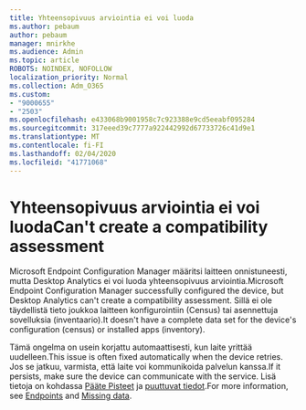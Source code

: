 ```yaml
---
title: Yhteensopivuus arviointia ei voi luoda
ms.author: pebaum
author: pebaum
manager: mnirkhe
ms.audience: Admin
ms.topic: article
ROBOTS: NOINDEX, NOFOLLOW
localization_priority: Normal
ms.collection: Adm_O365
ms.custom:
- "9000655"
- "2503"
ms.openlocfilehash: e433068b9001958c7c923388e9cd5eeabf095284
ms.sourcegitcommit: 317eeed39c7777a922442992d67733726c41d9e1
ms.translationtype: MT
ms.contentlocale: fi-FI
ms.lasthandoff: 02/04/2020
ms.locfileid: "41771068"
---
```

# <a name="cant-create-a-compatibility-assessment"></a><span data-ttu-id="9db22-102">Yhteensopivuus arviointia ei voi luoda</span><span class="sxs-lookup"><span data-stu-id="9db22-102">Can't create a compatibility assessment</span></span>

<span data-ttu-id="9db22-103">Microsoft Endpoint Configuration Manager määritsi laitteen onnistuneesti, mutta Desktop Analytics ei voi luoda yhteensopivuus arviointia.</span><span class="sxs-lookup"><span data-stu-id="9db22-103">Microsoft Endpoint Configuration Manager successfully configured the device, but Desktop Analytics can't create a compatibility assessment.</span></span> <span data-ttu-id="9db22-104">Sillä ei ole täydellistä tieto joukkoa laitteen konfigurointiin (Census) tai asennettuja sovelluksia (inventaario).</span><span class="sxs-lookup"><span data-stu-id="9db22-104">It doesn't have a complete data set for the device's configuration (census) or installed apps (inventory).</span></span>

<span data-ttu-id="9db22-105">Tämä ongelma on usein korjattu automaattisesti, kun laite yrittää uudelleen.</span><span class="sxs-lookup"><span data-stu-id="9db22-105">This issue is often fixed automatically when the device retries.</span></span> <span data-ttu-id="9db22-106">Jos se jatkuu, varmista, että laite voi kommunikoida palvelun kanssa.</span><span class="sxs-lookup"><span data-stu-id="9db22-106">If it persists, make sure the device can communicate with the service.</span></span> <span data-ttu-id="9db22-107">Lisä tietoja on kohdassa [Pääte Pisteet](https://docs.microsoft.com/configmgr/desktop-analytics/enable-data-sharing#endpoints) ja [puuttuvat tiedot](https://docs.microsoft.com/configmgr/desktop-analytics/monitor-connection-health#missing-data).</span><span class="sxs-lookup"><span data-stu-id="9db22-107">For more information, see [Endpoints](https://docs.microsoft.com/configmgr/desktop-analytics/enable-data-sharing#endpoints) and [Missing data](https://docs.microsoft.com/configmgr/desktop-analytics/monitor-connection-health#missing-data).</span></span>
